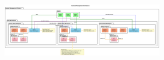 ![gorizond](https://raw.githubusercontent.com/gorizond/fleet-workspace-controller/refs/heads/main/diagrams/gorizond.svg)
